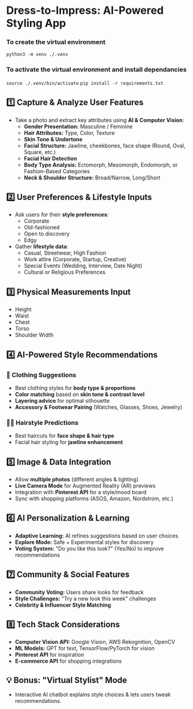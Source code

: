 # Dress-to-Impress: AI-Powered Styling App

### To create the virtual environment
`python3 -m venv ./.venv`

### To activate the virtual environment and install dependancies
`source ./.venv/bin/activate`
`pip install -r requirements.txt`

## **1️⃣ Capture & Analyze User Features**
- Take a photo and extract key attributes using **AI & Computer Vision**:
  - **Gender Presentation:** Masculine / Feminine
  - **Hair Attributes:** Type, Color, Texture
  - **Skin Tone & Undertone**
  - **Facial Structure:** Jawline, cheekbones, face shape (Round, Oval, Square, etc.)
  - **Facial Hair Detection**
  - **Body Type Analysis:** Ectomorph, Mesomorph, Endomorph, or Fashion-Based Categories
  - **Neck & Shoulder Structure:** Broad/Narrow, Long/Short

## **2️⃣ User Preferences & Lifestyle Inputs**
- Ask users for their **style preferences**:
  - Corporate
  - Old-fashioned
  - Open to discovery
  - Edgy
- Gather **lifestyle data**:
  - Casual, Streetwear, High Fashion
  - Work attire (Corporate, Startup, Creative)
  - Special Events (Wedding, Interview, Date Night)
  - Cultural or Religious Preferences

## **3️⃣ Physical Measurements Input**
- Height
- Waist
- Chest
- Torso
- Shoulder Width

## **4️⃣ AI-Powered Style Recommendations**
### **👕 Clothing Suggestions**
- Best clothing styles for **body type & proportions**
- **Color matching** based on **skin tone & contrast level**
- **Layering advice** for optimal silhouette
- **Accessory & Footwear Pairing** (Watches, Glasses, Shoes, Jewelry)

### **💇‍♂️ Hairstyle Predictions**
- Best haircuts for **face shape & hair type**
- Facial hair styling for **jawline enhancement**

## **5️⃣ Image & Data Integration**
- Allow **multiple photos** (different angles & lighting)
- **Live Camera Mode** for Augmented Reality (AR) previews
- Integration with **Pinterest API** for a style/mood board
- Sync with shopping platforms (ASOS, Amazon, Nordstrom, etc.)

## **6️⃣ AI Personalization & Learning**
- **Adaptive Learning:** AI refines suggestions based on user choices
- **Explore Mode:** Safe + Experimental styles for discovery
- **Voting System:** "Do you like this look?" (Yes/No) to improve recommendations

## **7️⃣ Community & Social Features**
- **Community Voting:** Users share looks for feedback
- **Style Challenges:** "Try a new look this week" challenges
- **Celebrity & Influencer Style Matching**

## **8️⃣ Tech Stack Considerations**
- **Computer Vision API:** Google Vision, AWS Rekognition, OpenCV
- **ML Models:** GPT for text, TensorFlow/PyTorch for vision
- **Pinterest API** for inspiration
- **E-commerce API** for shopping integrations

## **💡 Bonus: "Virtual Stylist" Mode**
- Interactive AI chatbot explains style choices & lets users tweak recommendations.
